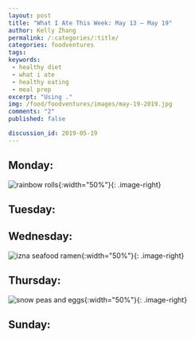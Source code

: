 ```yaml
---
layout: post
title: "What I Ate This Week: May 13 – May 19"
author: Kelly Zhang
permalink: /:categories/:title/
categories: foodventures
tags:
keywords:
 - healthy diet
 - what i ate
 - healthy eating
 - meal prep
excerpt: "Using ."
img: /food/foodventures/images/may-19-2019.jpg
comments: "2"
published: false

discussion_id: 2019-05-19
---
```


## Monday:

![rainbow rolls](rainbow-rolls.jpg){:width="50%"}{: .image-right}

## Tuesday:

## Wednesday:

![izna seafood ramen](izna-seafood-ramen.jpg){:width="50%"}{: .image-right}

## Thursday:

![snow peas and eggs](snow-peas-eggs.jpg){:width="50%"}{: .image-right}

## Sunday:
